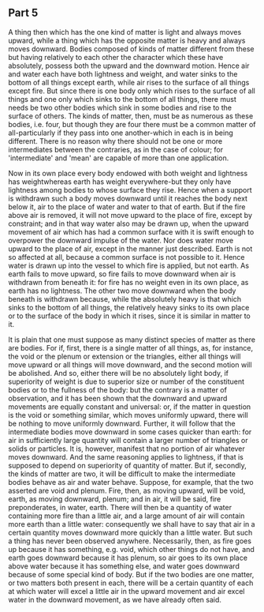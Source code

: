 ## Part 5

A thing then which has the one kind of matter is light and always moves upward, while a thing which has the opposite matter is heavy and always moves downward.
Bodies composed of kinds of matter different from these but having relatively to each other the character which these have absolutely, possess both the upward and the downward motion.
Hence air and water each have both lightness and weight, and water sinks to the bottom of all things except earth, while air rises to the surface of all things except fire.
But since there is one body only which rises to the surface of all things and one only which sinks to the bottom of all things, there must needs be two other bodies which sink in some bodies and rise to the surface of others.
The kinds of matter, then, must be as numerous as these bodies, i.e.
four, but though they are four there must be a common matter of all-particularly if they pass into one another-which in each is in being different.
There is no reason why there should not be one or more intermediates between the contraries, as in the case of colour; for 'intermediate' and 'mean' are capable of more than one application.

Now in its own place every body endowed with both weight and lightness has weightwhereas earth has weight everywhere-but they only have lightness among bodies to whose surface they rise.
Hence when a support is withdrawn such a body moves downward until it reaches the body next below it, air to the place of water and water to that of earth.
But if the fire above air is removed, it will not move upward to the place of fire, except by constraint; and in that way water also may be drawn up, when the upward movement of air which has had a common surface with it is swift enough to overpower the downward impulse of the water.
Nor does water move upward to the place of air, except in the manner just described.
Earth is not so affected at all, because a common surface is not possible to it.
Hence water is drawn up into the vessel to which fire is applied, but not earth.
As earth fails to move upward, so fire fails to move downward when air is withdrawn from beneath it: for fire has no weight even in its own place, as earth has no lightness.
The other two move downward when the body beneath is withdrawn because, while the absolutely heavy is that which sinks to the bottom of all things, the relatively heavy sinks to its own place or to the surface of the body in which it rises, since it is similar in matter to it.

It is plain that one must suppose as many distinct species of matter as there are bodies.
For if, first, there is a single matter of all things, as, for instance, the void or the plenum or extension or the triangles, either all things will move upward or all things will move downward, and the second motion will be abolished.
And so, either there will be no absolutely light body, if superiority of weight is due to superior size or number of the constituent bodies or to the fullness of the body: but the contrary is a matter of observation, and it has been shown that the downward and upward movements are equally constant and universal: or, if the matter in question is the void or something similar, which moves uniformly upward, there will be nothing to move uniformly downward.
Further, it will follow that the intermediate bodies move downward in some cases quicker than earth: for air in sufficiently large quantity will contain a larger number of triangles or solids or particles.
It is, however, manifest that no portion of air whatever moves downward.
And the same reasoning applies to lightness, if that is supposed to depend on superiority of quantity of matter.
But if, secondly, the kinds of matter are two, it will be difficult to make the intermediate bodies behave as air and water behave.
Suppose, for example, that the two asserted are void and plenum.
Fire, then, as moving upward, will be void, earth, as moving downward, plenum; and in air, it will be said, fire preponderates, in water, earth.
There will then be a quantity of water containing more fire than a little air, and a large amount of air will contain more earth than a little water: consequently we shall have to say that air in a certain quantity moves downward more quickly than a little water.
But such a thing has never been observed anywhere.
Necessarily, then, as fire goes up because it has something, e.g.
void, which other things do not have, and earth goes downward because it has plenum, so air goes to its own place above water because it has something else, and water goes downward because of some special kind of body.
But if the two bodies are one matter, or two matters both present in each, there will be a certain quantity of each at which water will excel a little air in the upward movement and air excel water in the downward movement, as we have already often said.

